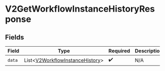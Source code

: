 # V2GetWorkflowInstanceHistoryResponse


## Fields

| Field                                                                               | Type                                                                                | Required                                                                            | Description                                                                         |
| ----------------------------------------------------------------------------------- | ----------------------------------------------------------------------------------- | ----------------------------------------------------------------------------------- | ----------------------------------------------------------------------------------- |
| `data`                                                                              | List<[V2WorkflowInstanceHistory](../../models/shared/V2WorkflowInstanceHistory.md)> | :heavy_check_mark:                                                                  | N/A                                                                                 |